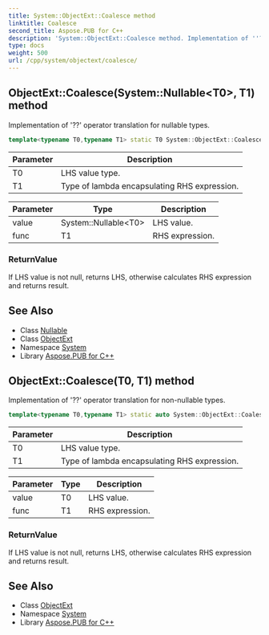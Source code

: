 ```yaml
---
title: System::ObjectExt::Coalesce method
linktitle: Coalesce
second_title: Aspose.PUB for C++
description: 'System::ObjectExt::Coalesce method. Implementation of ''??'' operator translation for nullable types in C++.'
type: docs
weight: 500
url: /cpp/system/objectext/coalesce/
---
```

## ObjectExt::Coalesce(System::Nullable\<T0\>, T1) method


Implementation of '??' operator translation for nullable types.

```cpp
template<typename T0,typename T1> static T0 System::ObjectExt::Coalesce(System::Nullable<T0> value, T1 func)
```


| Parameter | Description |
| --- | --- |
| T0 | LHS value type. |
| T1 | Type of lambda encapsulating RHS expression. |

| Parameter | Type | Description |
| --- | --- | --- |
| value | System::Nullable\<T0\> | LHS value. |
| func | T1 | RHS expression. |

### ReturnValue

If LHS value is not null, returns LHS, otherwise calculates RHS expression and returns result.

## See Also

* Class [Nullable](../../nullable/)
* Class [ObjectExt](../)
* Namespace [System](../../)
* Library [Aspose.PUB for C++](../../../)
## ObjectExt::Coalesce(T0, T1) method


Implementation of '??' operator translation for non-nullable types.

```cpp
template<typename T0,typename T1> static auto System::ObjectExt::Coalesce(T0 value, T1 func)
```


| Parameter | Description |
| --- | --- |
| T0 | LHS value type. |
| T1 | Type of lambda encapsulating RHS expression. |

| Parameter | Type | Description |
| --- | --- | --- |
| value | T0 | LHS value. |
| func | T1 | RHS expression. |

### ReturnValue

If LHS value is not null, returns LHS, otherwise calculates RHS expression and returns result.

## See Also

* Class [ObjectExt](../)
* Namespace [System](../../)
* Library [Aspose.PUB for C++](../../../)
